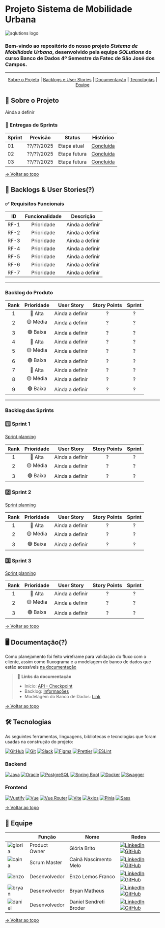 # Projeto Sistema de Mobilidade Urbana 

![sqlutions logo](https://github.com/user-attachments/assets/4884e8b3-b59a-45ba-ad13-13faa8d4d9b3)

### Bem-vindo ao repositório do nosso projeto _**Sistema de Mobilidade Urbana**_, desenvolvido pela equipe _**SQLutions**_ do curso Banco de Dados 4º Semestre da Fatec de São José dos Campos.

---

<div align="center">

[Sobre o Projeto](#-sobre-o-projeto) | [Backlogs e User Stories](#-backlogs--user-stories) | [Documentação](#%EF%B8%8F-documentação) | [Tecnologias](#%EF%B8%8F-tecnologias) | [Equipe](#-equipe)

</div>

## 📑 Sobre o Projeto

Ainda a definir

### 🏁 Entregas de Sprints

| Sprint | Previsão    | Status       | Histórico               |
|--------|-------------|--------------|-------------------------|
| 01     | ??/??/2025  | Etapa atual  | [Concluída](#sprint-1)  |
| 02     | ??/??/2025	 | Etapa futura | [Concluída](#sprint-2)  |
| 03     | ??/??/2025	 | Etapa futura | [Concluída](#sprint-3)  |

[→ Voltar ao topo](#projeto-sistema-de-ponto-e-gera%C3%A7%C3%A3o-de-relat%C3%B3rios)

## 🎯 Backlogs & User Stories(?)

### ✅ Requisitos Funcionais

| ID     |  Funcionalidade  | Descrição                                                                         |
|:------:|:----------------:|:---------------------------------------------------------------------------------:|
|  RF-1  |    Prioridade    | Ainda a definir                                                                   |
|  RF-2  |    Prioridade    | Ainda a definir                                                                   | 
|  RF-3  |    Prioridade    | Ainda a definir                                                                   |  
|  RF-4  |    Prioridade    | Ainda a definir                                                                   |  
|  RF-5  |    Prioridade    | Ainda a definir                                                                   |  
|  RF-6  |    Prioridade    | Ainda a definir                                                                   | 
|  RF-7  |    Prioridade    | Ainda a definir                                                                   |  

---

### Backlog do Produto

|  Rank |  Prioridade  | User Story                                                                                  | Story Points  |  Sprint |
|:-----:|:------------:|:-------------------------------------------------------------------------------------------:|:-------------:|:-------:|
|   1   |  🔴 Alta     | Ainda a definir                                                                             |      ?        |    ?    |
|   2   |  🟡 Média    | Ainda a definir                                                                             |      ?        |    ?    |
|   3   |  🟢 Baixa    | Ainda a definir                                                                             |      ?        |    ?    |
|   4   |  🔴 Alta     | Ainda a definir                                                                             |      ?        |    ?    |
|   5   |  🟡 Média    | Ainda a definir                                                                             |      ?        |    ?    |
|   6   |  🟢 Baixa    | Ainda a definir                                                                             |      ?        |    ?    |
|   7   |  🔴 Alta     | Ainda a definir                                                                             |      ?        |    ?    |
|   8   |  🟡 Média    | Ainda a definir                                                                             |      ?        |    ?    |
|   9   |  🟢 Baixa    | Ainda a definir                                                                             |      ?        |    ?    |

---

### Backlog das Sprints

### 1️⃣ Sprint 1

[Sprint planning](https://github.com/SQLutions-FATEC/API-3-Semestre/tree/docs/main/docs#1%EF%B8%8F%E2%83%A3-sprint-1)

|  Rank |  Prioridade  | User Story                                                                                  | Story Points  |  Sprint |
|:-----:|:------------:|:-------------------------------------------------------------------------------------------:| :-----------: | :------:|
|   1   |  🔴 Alta     | Ainda a definir                                                                             |      ?        |    ?    |
|   2   |  🟡 Média    | Ainda a definir                                                                             |      ?        |    ?    |
|   3   |  🟢 Baixa    | Ainda a definir                                                                             |      ?        |    ?    |

### 2️⃣ Sprint 2

[Sprint planning](https://github.com/SQLutions-FATEC/API-3-Semestre/tree/main/docs#2%EF%B8%8F%E2%83%A3-sprint-2)

|  Rank |  Prioridade  | User Story                                                                                  | Story Points  |  Sprint |
|:-----:|:------------:|:-------------------------------------------------------------------------------------------:| :-----------: | :------:|
|   1   |  🔴 Alta     | Ainda a definir                                                                             |      ?        |    ?    |
|   2   |  🟡 Média    | Ainda a definir                                                                             |      ?        |    ?    |
|   3   |  🟢 Baixa    | Ainda a definir                                                                             |      ?        |    ?    |

### 3️⃣ Sprint 3

[Sprint planning](https://github.com/SQLutions-FATEC/API-3-Semestre/tree/main/docs#3%EF%B8%8F%E2%83%A3sprint-3)

|  Rank |  Prioridade  | User Story                                                                                  | Story Points  |  Sprint |
|:-----:|:------------:|:-------------------------------------------------------------------------------------------:| :-----------: | :------:|
|   1   |  🔴 Alta     | Ainda a definir                                                                             |      ?        |    ?    |
|   2   |  🟡 Média    | Ainda a definir                                                                             |      ?        |    ?    |
|   3   |  🟢 Baixa    | Ainda a definir                                                                             |      ?        |    ?    |

[→ Voltar ao topo](#projeto-sistema-de-ponto-e-gera%C3%A7%C3%A3o-de-relat%C3%B3rios)

## 🖥️ Documentação(?)

Como planejamento foi feito wireframe para validação do fluxo com o cliente, assim como fluxograma e a modelagem de banco de dados que estão acessíveis [na documentação](https://github.com/SQLutions-FATEC/API-3-Semestre/tree/main/docs)

> 🔗 **Links da documentação**<br>
>
> - Início: [API - Checkpoint](https://github.com/SQLutions-FATEC/API-3-Semestre/tree/main/docs)
> - Backlog: [Informações](#-backlogs--user-stories)
> - Modelagem do Banco de Dados: [Link](https://github.com/SQLutions-FATEC/API-3-Semestre/tree/main/docs#1%EF%B8%8F%E2%83%A3-sprint-1)

[→ Voltar ao topo](#projeto-sistema-de-ponto-e-gera%C3%A7%C3%A3o-de-relat%C3%B3rios)

## 🛠️ Tecnologias

As seguintes ferramentas, linguagens, bibliotecas e tecnologias que foram usadas na construção do projeto:

[![GitHub](https://img.shields.io/badge/GitHub-181717?style=for-the-badge&logo=github&logoColor=white)](https://github.com/seu-usuario) [![Git](https://img.shields.io/badge/Git-F05032?style=for-the-badge&logo=git&logoColor=white)](https://git-scm.com/) [![Slack](https://img.shields.io/badge/Slack-4A154B?style=for-the-badge&logo=slack&logoColor=white)](https://slack.com/) [![Figma](https://img.shields.io/badge/Figma-0ACF83?style=for-the-badge&logo=figma&logoColor=white)](https://www.figma.com/) [![Prettier](https://img.shields.io/badge/prettier-%23F7B93E.svg?style=for-the-badge&logo=prettier&logoColor=black)](https://prettier.io) [![ESLint](https://img.shields.io/badge/ESLint-4B32C3?style=for-the-badge&logo=eslint&logoColor=white)](https://github.com/eslint/eslint)

### Backend

[![Java](https://img.shields.io/badge/Java-ED8B00?style=for-the-badge&logo=java&logoColor=white)](https://www.java.com/) [![Oracle](https://img.shields.io/badge/Oracle-F80000?style=for-the-badge&logo=oracle&logoColor=white)](https://www.oracle.com) [![PostgreSQL](https://img.shields.io/badge/PostgreSQL-336791?style=for-the-badge&logo=postgresql&logoColor=white)](https://www.postgresql.org/) [![Spring Boot](https://img.shields.io/badge/Spring_Boot-6DB33F?style=for-the-badge&logo=springboot&logoColor=white)](https://spring.io/projects/spring-boot) [![Docker](https://img.shields.io/badge/Docker-2496ED?style=for-the-badge&logo=docker&logoColor=white)](https://www.docker.com/) [![Swagger](https://img.shields.io/badge/Swagger-85EA2D?style=for-the-badge&logo=swagger&logoColor=black)](https://swagger.io/)

### Frontend

[![Vuetify](https://img.shields.io/badge/Vuetify-1867C0?style=for-the-badge&logo=vuetify&logoColor=AEDDFF)](https://vuetifyjs.com/) [![Vue](https://img.shields.io/badge/Vue.js-35495E?style=for-the-badge&logo=vuedotjs&logoColor=4FC08D)](https://github.com/vuejs/vue) [![Vue Router](https://img.shields.io/badge/Vue_Router-35495E?style=for-the-badge&logo=vue.js&logoColor=4FC08D)](https://github.com/vuejs/router) [![Vite](https://img.shields.io/badge/Vite-646CFF?style=for-the-badge&logo=vite&logoColor=white)](https://github.com/vitejs/vite) [![Axios](https://img.shields.io/badge/Axios-5A29E4?style=for-the-badge&logo=axios&logoColor=white)](https://github.com/axios/axios) [![Pinia](https://img.shields.io/badge/Pinia-FFD859?style=for-the-badge&logo=pinia&logoColor=black)](https://github.com/vuejs/pinia) [![Sass](https://img.shields.io/badge/Sass-CC6699?style=for-the-badge&logo=sass&logoColor=white)](https://github.com/sass/sass) 

[→ Voltar ao topo](https://github.com/SQLutions-FATEC/API-3-Semestre/blob/main/README.md#projeto-sistema-de-ponto-e-gera%C3%A7%C3%A3o-de-relat%C3%B3rios)

## 👥 Equipe

|                                                                                             | Função         | Nome                             | Redes                                                                                                                                                                                                                                                                                                           |
|---------------------------------------------------------------------------------------------|----------------|----------------------------------|-----------------------------------------------------------------------------------------------------------------------------------------------------------------------------------------------------------------------------------------------------------------------------------------------------------------|
| ![gloria](https://github.com/user-attachments/assets/2de16de0-fd28-4700-b5b5-a00702dfce10)  | Product Owner  | Glória Brito                     | [![LinkedIn](https://img.shields.io/badge/LinkedIn-0077B5?style=for-the-badge&logo=linkedin&logoColor=white)](https://www.linkedin.com/in/gloriafbrito/) [![GitHub](https://img.shields.io/badge/GitHub-100000?style=for-the-badge&logo=github&logoColor=white)](https://github.com/GloBrito)                   |
| ![caina](https://github.com/user-attachments/assets/a6f52b8c-11c7-4f20-9647-004cd04c60bc)   | Scrum Master   | Cainã Nascimento Melo            | [![LinkedIn](https://img.shields.io/badge/LinkedIn-0077B5?style=for-the-badge&logo=linkedin&logoColor=white)](https://www.linkedin.com/in/cain%C3%A3-melo/) [![GitHub](https://img.shields.io/badge/GitHub-100000?style=for-the-badge&logo=github&logoColor=white)](https://github.com/CainaNascimentoMelo)     |
| ![enzo](https://github.com/user-attachments/assets/f228df2a-1bae-408d-9d39-d5808bea56bc)    | Desenvolvedor  | Enzo Lemos Franco                | [![LinkedIn](https://img.shields.io/badge/LinkedIn-0077B5?style=for-the-badge&logo=linkedin&logoColor=white)](https://www.linkedin.com/in/enzo-lemos-franco-002651293/) [![GitHub](https://img.shields.io/badge/GitHub-100000?style=for-the-badge&logo=github&logoColor=white)](https://github.com/EnzoLFranco) |
| ![bryan](https://github.com/user-attachments/assets/de3c76c1-183c-4e13-8856-7dd87834be2b)   | Desenvolvedor  | Bryan Matheus                    | [![LinkedIn](https://img.shields.io/badge/LinkedIn-0077B5?style=for-the-badge&logo=linkedin&logoColor=white)](https://www.linkedin.com/in/bryan-matheus-5aa0a3302) [![GitHub](https://img.shields.io/badge/GitHub-100000?style=for-the-badge&logo=github&logoColor=white)](https://github.com/BryanARMatheus)   |
| ![daniel](https://github.com/user-attachments/assets/6cb4f0c1-0bef-43ff-8e57-e633f145dbdf)  | Desenvolvedor  | Daniel Sendreti Broder           | [![LinkedIn](https://img.shields.io/badge/LinkedIn-0077B5?style=for-the-badge&logo=linkedin&logoColor=white)](https://www.linkedin.com/in/danielbroder) [![GitHub](https://img.shields.io/badge/GitHub-100000?style=for-the-badge&logo=github&logoColor=white)](https://github.com/d-broder)   |

[→ Voltar ao topo](https://github.com/SQLutions-FATEC/API-3-Semestre/blob/main/README.md#projeto-sistema-de-ponto-e-gera%C3%A7%C3%A3o-de-relat%C3%B3rios)
